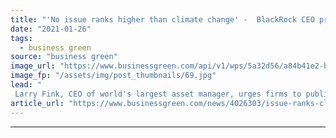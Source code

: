```yaml
---
title: "'No issue ranks higher than climate change' -  BlackRock CEO presses firms to pursue net zero emissions"
date: "2021-01-26"
tags: 
  - business green
source: "business green"
image_url: "https://www.businessgreen.com/api/v1/wps/5a32d56/a84b41e2-b3c4-49fe-a554-1b65f790c119/3/blackrock-iStock-1219303761-185x114.jpg"
image_fp: "/assets/img/post_thumbnails/69.jpg"
lead: "
 Larry Fink, CEO of world's largest asset manager, urges firms to publicly disclose credible strategies for achieving net zero by 2050 ..."
article_url: "https://www.businessgreen.com/news/4026303/issue-ranks-climate-change-blackrock-ceo-presses-firms-pursue-net-zero-emissions"
---
```


---
